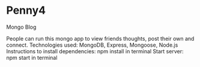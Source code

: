 # Penny4
Mongo Blog

People can run this mongo app to view friends thoughts, post their own and connect.
Technologies used: MongoDB, Express, Mongoose, Node.js
 Instructions to install dependencies: npm install in terminal
 Start server: npm start in terminal